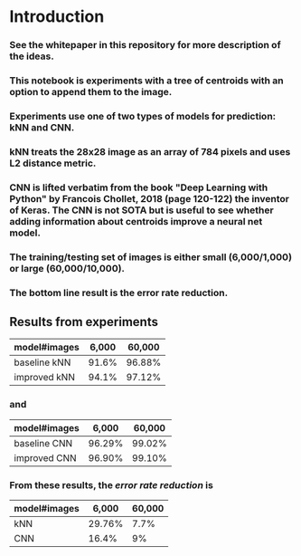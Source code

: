 # Introduction

### See the whitepaper in this repository for more description of the ideas.

### This notebook is experiments with a tree of centroids with an option to append them to the image.

### Experiments use one of two types of models for prediction: kNN and CNN. 

### kNN treats the 28x28 image as an array of 784 pixels and uses L2 distance metric. 

### CNN is lifted verbatim from the book "Deep Learning with Python" by Francois Chollet, 2018 (page 120-122) the inventor of Keras. The CNN is not SOTA but is useful to see whether adding information about centroids improve a neural net model.

### The training/testing set of images is either small (6,000/1,000) or large (60,000/10,000).

### The bottom line result is the error rate reduction.

## Results from experiments

| model\#images | 6,000 | 60,000 |
| --- | --- | --- |
| baseline kNN | 91.6% | 96.88% |
| improved kNN | 94.1% | 97.12% |

### and

| model\#images |  6,000  |  60,000  |
| --- | --- | --- |
| baseline CNN |  96.29%  |  99.02%  |
| improved CNN |  96.90%  |  99.10%  |

### From these results, the _*error rate reduction*_ is

| model\#images |  6,000  |  60,000  |
| --- | --- | --- |
| kNN |  29.76%  |  7.7%  | 
| CNN |  16.4%  |  9%  | 
